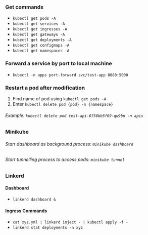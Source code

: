 ### Get commands

- `kubectl get pods -A`
- `kubectl get services -A`
- `kubectl get ingresses -A`
- `kubectl get gateways -A`
- `kubectl get deployments -A`
- `kubectl get configmaps -A`
- `kubectl get namespaces -A`

### Forward a service by port to local machine

- `kubectl -n apps port-forward svc/test-app 8080:5000`

### Restart a pod after modification

1. Find name of pod using `kubectl get pods -A`
2. Enter `kubectl delete pod {pod} -n {namespace}`

###### Example: `kubectl delete pod test-api-6756bb5f69-qw9bn -n apis`

### Minikube

###### Start dashboard as background process:  `minikube dashboard` 
###### Start tunnelling process to access pods:  `minikube tunnel` 

### Linkerd

#### Dashboard

- `linkerd dashboard &`

#### Ingress Commands

- `cat xyz.yml | linkerd inject - | kubectl apply -f -`
- `linkerd stat deployments -n xyz`
